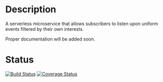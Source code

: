 # Description
A serverless microservice that allows subscribers to listen upon uniform events filtered by their own interests.

Proper documentation will be added soon.

# Status
[![Build Status](https://travis-ci.org/devlucas/buzz-monitor.svg?branch=master)](https://travis-ci.org/devlucas/buzz-monitor)
[![Coverage Status](https://coveralls.io/repos/github/devlucas/buzz-monitor/badge.svg?branch=master)](https://coveralls.io/github/devlucas/buzz-monitor?branch=master)
